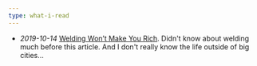 ```yaml
---
type: what-i-read
---
```

* _2019-10-14_ [Welding Won’t Make You Rich](https://www.theatlantic.com/education/archive/2019/09/welding-doesnt-pay-as-well-as-republicans-think/597733/).
Didn't know about welding much before this article. And I don't really know the life outside of big cities...
